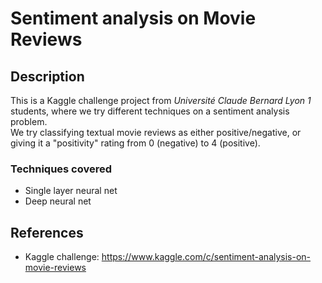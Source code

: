 # Sentiment analysis on Movie Reviews

## Description
This is a Kaggle challenge project from *Université Claude Bernard Lyon 1* students, where
we try different techniques on a sentiment analysis problem.   
We try classifying textual movie reviews as either positive/negative, or giving it a "positivity"
rating from 0 (negative) to 4 (positive).

### Techniques covered
- Single layer neural net
- Deep neural net


## References
- Kaggle challenge: https://www.kaggle.com/c/sentiment-analysis-on-movie-reviews